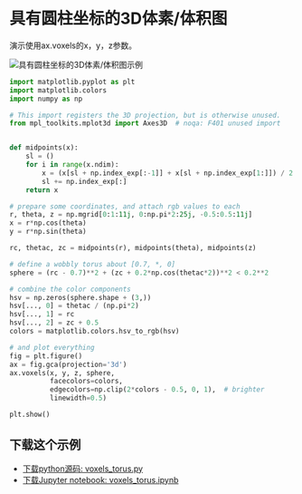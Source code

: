 # 具有圆柱坐标的3D体素/体积图

演示使用ax.voxels的x，y，z参数。

![具有圆柱坐标的3D体素/体积图示例](https://matplotlib.org/_images/sphx_glr_voxels_torus_001.png)

```python
import matplotlib.pyplot as plt
import matplotlib.colors
import numpy as np

# This import registers the 3D projection, but is otherwise unused.
from mpl_toolkits.mplot3d import Axes3D  # noqa: F401 unused import


def midpoints(x):
    sl = ()
    for i in range(x.ndim):
        x = (x[sl + np.index_exp[:-1]] + x[sl + np.index_exp[1:]]) / 2.0
        sl += np.index_exp[:]
    return x

# prepare some coordinates, and attach rgb values to each
r, theta, z = np.mgrid[0:1:11j, 0:np.pi*2:25j, -0.5:0.5:11j]
x = r*np.cos(theta)
y = r*np.sin(theta)

rc, thetac, zc = midpoints(r), midpoints(theta), midpoints(z)

# define a wobbly torus about [0.7, *, 0]
sphere = (rc - 0.7)**2 + (zc + 0.2*np.cos(thetac*2))**2 < 0.2**2

# combine the color components
hsv = np.zeros(sphere.shape + (3,))
hsv[..., 0] = thetac / (np.pi*2)
hsv[..., 1] = rc
hsv[..., 2] = zc + 0.5
colors = matplotlib.colors.hsv_to_rgb(hsv)

# and plot everything
fig = plt.figure()
ax = fig.gca(projection='3d')
ax.voxels(x, y, z, sphere,
          facecolors=colors,
          edgecolors=np.clip(2*colors - 0.5, 0, 1),  # brighter
          linewidth=0.5)

plt.show()
```

## 下载这个示例
            
- [下载python源码: voxels_torus.py](https://matplotlib.org/_downloads/voxels_torus.py)
- [下载Jupyter notebook: voxels_torus.ipynb](https://matplotlib.org/_downloads/voxels_torus.ipynb)